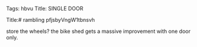 Tags: hbvu
Title: SINGLE DOOR
  
Title:# rambling pfjsbyVngW1tbnsvh  
  
store the wheels? the bike shed gets a massive improvement with one door only.  
